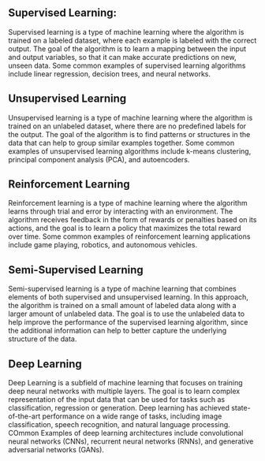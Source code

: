 ## Supervised Learning:

Supervised learning is a type of machine learning where the algorithm is trained on a labeled dataset, where each example is labeled with the correct output. The goal of the algorithm is to learn a mapping between the input and output variables, so that it can make accurate predictions on new, unseen data. Some common examples of supervised learning algorithms include linear regression, decision trees, and neural networks.

## Unsupervised Learning

Unsupervised learning is a type of machine learning where the algorithm is trained on an unlabeled dataset, where there are no predefined labels for the output. The goal of the algorithm is to find patterns or structures in the data that can help to group similar examples together. Some common examples of unsupervised learning algorithms include k-means clustering, principal component analysis (PCA), and autoencoders.

## Reinforcement Learning

Reinforcement learning is a type of machine learning where the algorithm learns through trial and error by interacting with an environment. The algorithm receives feedback in the form of rewards or penalties based on its actions, and the goal is to learn a policy that maximizes the total reward over time. Some common examples of reinforcement learning applications include game playing, robotics, and autonomous vehicles.

## Semi-Supervised Learning

Semi-supervised learning is a type of machine learning that combines elements of both supervised and unsupervised learning. In this approach, the algorithm is trained on a small amount of labeled data along with a larger amount of unlabeled data. The goal is to use the unlabeled data to help improve the performance of the supervised learning algorithm, since the additional information can help to better capture the underlying structure of the data.

## Deep Learning

Deep Learning is a subfield of machine learning that focuses on training deep neural networks with multiple layers. The goal is to learn complex representation of the input data that can be used for tasks such as classification, regression or generation. Deep learning has achieved state-of-the-art performance on a wide range of tasks, including image classification, speech recognition, and natural language processing. COmmon Examples of deep learning architectures include convolutional neural networks (CNNs), recurrent neural networks (RNNs), and generative adversarial networks (GANs).
